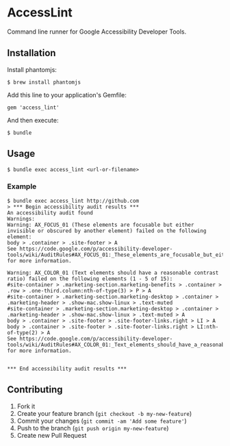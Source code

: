# AccessLint
Command line runner for Google Accessibility Developer Tools.

## Installation

Install phantomjs:

    $ brew install phantomjs

Add this line to your application's Gemfile:

    gem 'access_lint'

And then execute:

    $ bundle

## Usage

    $ bundle exec access_lint <url-or-filename>

### Example

    $ bundle exec access_lint http://github.com
    > *** Begin accessibility audit results ***
    An accessibility audit found
    Warnings:
    Warning: AX_FOCUS_01 (These elements are focusable but either invisible or obscured by another element) failed on the following element:
    body > .container > .site-footer > A
    See https://code.google.com/p/accessibility-developer-tools/wiki/AuditRules#AX_FOCUS_01:_These_elements_are_focusable_but_either_invisible_o for more information.

    Warning: AX_COLOR_01 (Text elements should have a reasonable contrast ratio) failed on the following elements (1 - 5 of 15):
    #site-container > .marketing-section.marketing-benefits > .container > .row > .one-third.column:nth-of-type(3) > P > A
    #site-container > .marketing-section.marketing-desktop > .container > .marketing-header > .show-mac.show-linux > .text-muted
    #site-container > .marketing-section.marketing-desktop > .container > .marketing-header > .show-mac.show-linux > .text-muted > A
    body > .container > .site-footer > .site-footer-links.right > LI > A
    body > .container > .site-footer > .site-footer-links.right > LI:nth-of-type(2) > A
    See https://code.google.com/p/accessibility-developer-tools/wiki/AuditRules#AX_COLOR_01:_Text_elements_should_have_a_reasonable_contrast_rat for more information.


    *** End accessibility audit results ***

## Contributing

1. Fork it
2. Create your feature branch (`git checkout -b my-new-feature`)
3. Commit your changes (`git commit -am 'Add some feature'`)
4. Push to the branch (`git push origin my-new-feature`)
5. Create new Pull Request
